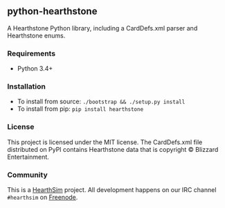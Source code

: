 ## python-hearthstone

A Hearthstone Python library, including a CardDefs.xml parser
and Hearthstone enums.


### Requirements

* Python 3.4+

### Installation

* To install from source: `./bootstrap && ./setup.py install`
* To install from pip: `pip install hearthstone`

### License

This project is licensed under the MIT license.
The CardDefs.xml file distributed on PyPI contains Hearthstone data that is
copyright © Blizzard Entertainment.

### Community

This is a [HearthSim](http://hearthsim.info) project. All development
happens on our IRC channel `#hearthsim` on [Freenode](https://freenode.net).
